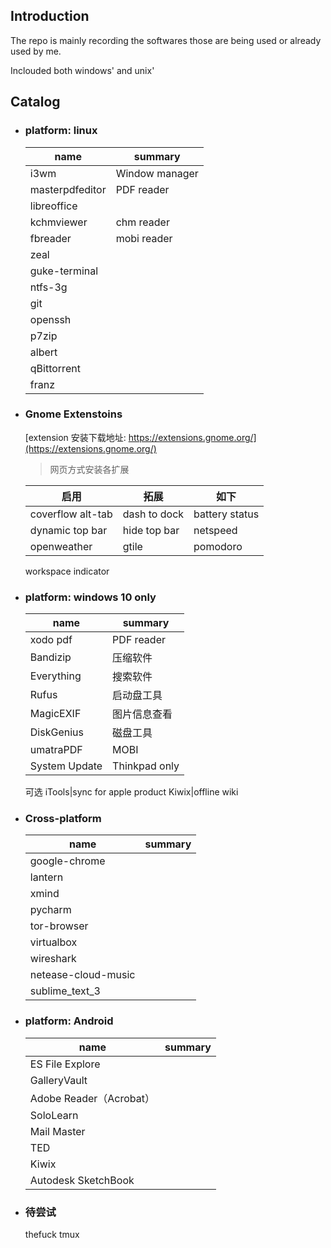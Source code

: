 ## Introduction

The repo is mainly recording the softwares those are being used or already used by me.

Inclouded both windows' and unix'

## Catalog

- ### platform: linux

    name|summary
    ---|---
    i3wm|Window manager
    masterpdfeditor|PDF reader
    libreoffice|
    kchmviewer|chm reader
    fbreader|mobi reader
    zeal|
    guke-terminal|
    ntfs-3g|
    git|
    openssh|
    p7zip|
    albert|
    qBittorrent|
    franz|

- ### Gnome Extenstoins

    [extension 安装下载地址: https://extensions.gnome.org/](https://extensions.gnome.org/)
    > 网页方式安装各扩展

    启用|拓展|如下
    ---|---|---
    coverflow alt-tab|dash to dock|battery status
    dynamic top bar|hide top bar|netspeed
    openweather|gtile|pomodoro|topicons plus
    workspace indicator

- ### platform: windows 10 only

    name|summary
    ---|---
    xodo pdf|PDF reader
    Bandizip|压缩软件
    Everything|搜索软件
    Rufus|启动盘工具
    MagicEXIF|图片信息查看
    DiskGenius|磁盘工具
    umatraPDF|MOBI
    System Update|Thinkpad only
    可选
    iTools|sync for apple product
    Kiwix|offline wiki


- ### Cross-platform

    name|summary
    ---|---
    google-chrome|
    lantern|
    xmind|
    pycharm|
    tor-browser|
    virtualbox|
    wireshark|
    netease-cloud-music|
    sublime_text_3|

- ### platform: Android 

    name|summary
    ---|---
    ES File Explore|
    GalleryVault|
    Adobe Reader（Acrobat）|
    SoloLearn|
    Mail Master|
    TED|
    Kiwix| 
    Autodesk SketchBook|

- ### 待尝试

    thefuck tmux
